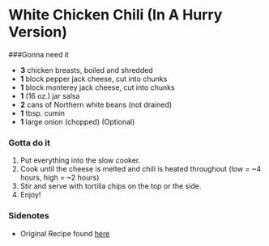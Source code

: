 White Chicken Chili (In A Hurry Version)
===================

###Gonna need it

- **3** chicken breasts, boiled and shredded
- **1** block pepper jack cheese, cut into chunks
- **1** block monterey jack cheese, cut into chunks
- **1** (16 oz.) jar salsa
- **2** cans of Northern white beans (not drained)
- **1** tbsp. cumin
- **1** large onion (chopped) (Optional)

### Gotta do it

1. Put everything into the slow cooker.
1. Cook until the cheese is melted and chili is heated throughout (low = ~4 hours, high = ~2 hours)
1. Stir and serve with tortilla chips on the top or the side.
1. Enjoy!

### Sidenotes

- Original Recipe found [here](http://www.slowcookeradventures.com/2010/04/white-chicken-chili.html)
